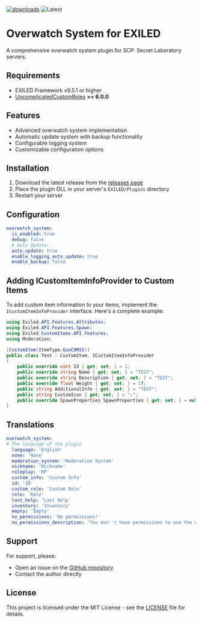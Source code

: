 [![downloads](https://img.shields.io/github/downloads/DiabeloDev/OverwatchSystem/total?style=for-the-badge&logo=icloud&color=%233A6D8C)](https://github.com/diabelo/OverwatchSystem/releases/latest)
![Latest](https://img.shields.io/github/v/release/DiabeloDev/OverwatchSystem?style=for-the-badge&label=Latest%20Release&color=%23D91656)

# Overwatch System for EXILED

A comprehensive overwatch system plugin for SCP: Secret Laboratory servers.

## Requirements
- EXILED Framework v9.5.1 or higher
- [UncomplicatedCustomRoles](https://github.com/UncomplicatedCustomServer/UncomplicatedCustomRoles) **>= 6.0.0**  

## Features
- Advanced overwatch system implementation
- Automatic update system with backup functionality
- Configurable logging system
- Customizable configuration options

## Installation
1. Download the latest release from the [releases page](https://github.com/DiabeloDev/OverwatchSystem/releases/latest)
2. Place the plugin DLL in your server's `EXILED/Plugins` directory
3. Restart your server

## Configuration
```yaml
overwatch_system:
  is_enabled: true
  debug: false
  # Auto Update:
  auto_update: true
  enable_logging_auto_update: true
  enable_backup: false
```

## Adding ICustomItemInfoProvider to Custom Items
To add custom item information to your items, implement the `ICustomItemInfoProvider` interface. Here's a complete example:

```cs
using Exiled.API.Features.Attributes;
using Exiled.API.Features.Spawn;
using Exiled.CustomItems.API.Features;
using Moderation;

[CustomItem(ItemType.GunCOM15)]
public class Test : CustomItem, ICustomItemInfoProvider
{
    public override uint Id { get; set; } = 1;
    public override string Name { get; set; } = "TEST";
    public override string Description { get; set; } = "TEST";
    public override float Weight { get; set; } = 1f;
    public string AdditionalInfo { get; set; } = "TEST";
    public string CustomIcon { get; set; } = "⚔️";
    public override SpawnProperties SpawnProperties { get; set; } = null;
}
```

## Translations
```yaml
overwatch_system:
# The language of the plugin
  language: 'English'
  none: 'None'
  moderation_system: 'Moderation System'
  nickname: 'Nickname'
  roleplay: 'RP'
  custom_info: 'Custom Info'
  id: 'ID'
  custom_role: 'Custom Role'
  role: 'Role'
  last_help: 'Last Help'
  inventory: 'Inventory'
  empty: 'Empty'
  no_permissions: 'No permissions!'
  no_permissions_description: 'You don''t have permissions to use the moderation system.'
```

## Support
For support, please:
- Open an issue on the [GitHub repository](https://github.com/DiabeloDev/OverwatchSystem/issues)
- Contact the author directly

## License
This project is licensed under the MIT License - see the [LICENSE](LICENSE) file for details.
